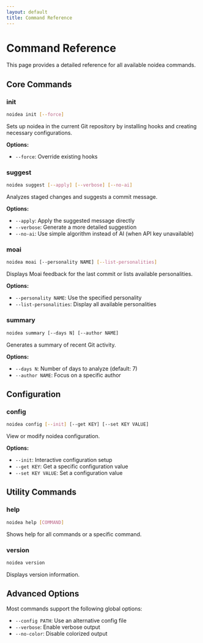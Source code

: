 ```yaml
---
layout: default
title: Command Reference
---
```


# Command Reference

This page provides a detailed reference for all available noidea commands.

## Core Commands

### init

```bash
noidea init [--force]
```

Sets up noidea in the current Git repository by installing hooks and creating necessary configurations.

**Options:**
- `--force`: Override existing hooks

### suggest

```bash
noidea suggest [--apply] [--verbose] [--no-ai]
```

Analyzes staged changes and suggests a commit message.

**Options:**
- `--apply`: Apply the suggested message directly
- `--verbose`: Generate a more detailed suggestion
- `--no-ai`: Use simple algorithm instead of AI (when API key unavailable)

### moai

```bash
noidea moai [--personality NAME] [--list-personalities]
```

Displays Moai feedback for the last commit or lists available personalities.

**Options:**
- `--personality NAME`: Use the specified personality
- `--list-personalities`: Display all available personalities

### summary

```bash
noidea summary [--days N] [--author NAME]
```

Generates a summary of recent Git activity.

**Options:**
- `--days N`: Number of days to analyze (default: 7)
- `--author NAME`: Focus on a specific author

## Configuration

### config

```bash
noidea config [--init] [--get KEY] [--set KEY VALUE]
```

View or modify noidea configuration.

**Options:**
- `--init`: Interactive configuration setup
- `--get KEY`: Get a specific configuration value
- `--set KEY VALUE`: Set a configuration value

## Utility Commands

### help

```bash
noidea help [COMMAND]
```

Shows help for all commands or a specific command.

### version

```bash
noidea version
```

Displays version information.

## Advanced Options

Most commands support the following global options:

- `--config PATH`: Use an alternative config file
- `--verbose`: Enable verbose output
- `--no-color`: Disable colorized output 